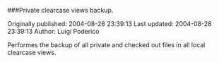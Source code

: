 ###Private clearcase  views backup.

Originally published: 2004-08-28 23:39:13
Last updated: 2004-08-28 23:39:13
Author: Luigi Poderico

Performes the backup of all private and checked out files in all local clearcase views.